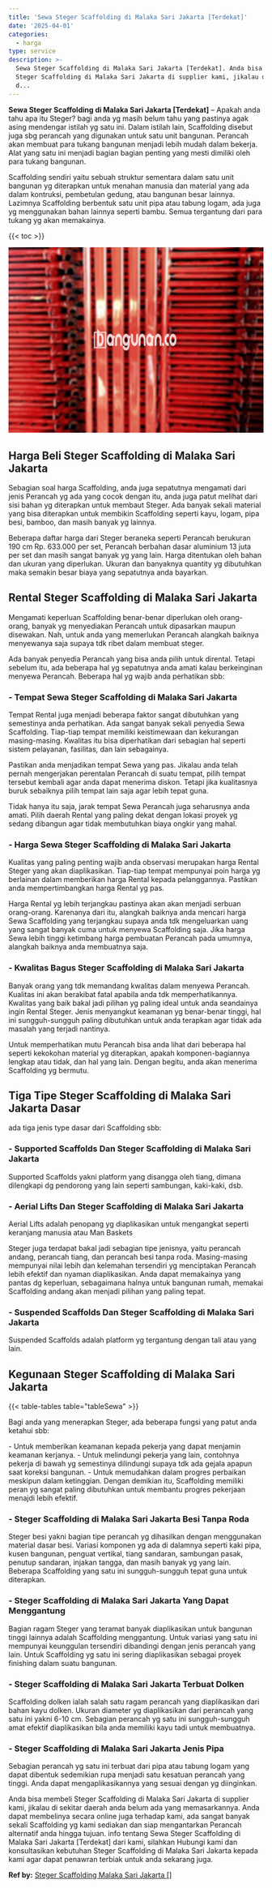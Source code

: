 ```yaml
---
title: 'Sewa Steger Scaffolding di Malaka Sari Jakarta [Terdekat]'
date: '2025-04-01'
categories:
  - harga
type: service
description: >-
  Sewa Steger Scaffolding di Malaka Sari Jakarta [Terdekat]. Anda bisa membeli
  Steger Scaffolding di Malaka Sari Jakarta di supplier kami, jikalau di sekitar
  d...
---
```


**Sewa Steger Scaffolding di Malaka Sari Jakarta \[Terdekat\]** – Apakah anda tahu apa itu Steger? bagi anda yg masih belum tahu yang pastinya agak asing mendengar istilah yg satu ini. Dalam istilah lain, Scaffolding disebut juga sbg perancah yang digunakan untuk satu unit bangunan. Perancah akan membuat para tukang bangunan menjadi lebih mudah dalam bekerja. Alat yang satu ini menjadi bagian bagian penting yang mesti dimiliki oleh para tukang bangunan.

Scaffolding sendiri yaitu sebuah struktur sementara dalam satu unit bangunan yg diterapkan untuk menahan manusia dan material yang ada dalam kontruksi, pembetulan gedung, atau bangunan besar lainnya. Lazimnya Scaffolding berbentuk satu unit pipa atau tabung logam, ada juga yg menggunakan bahan lainnya seperti bambu. Semua tergantung dari para tukang yg akan memakainya.

{{< toc >}}

![Sewa Steger Scaffolding di Malaka Sari Jakarta [Terdekat]](/images/sewa-scaffolding-steger-03.png)

## Harga Beli Steger Scaffolding di Malaka Sari Jakarta

Sebagian soal harga Scaffolding, anda juga sepatutnya mengamati dari jenis Perancah yg ada yang cocok dengan itu, anda juga patut melihat dari sisi bahan yg diterapkan untuk membaut Steger. Ada banyak sekali material yang bisa diterapkan untuk membikin Scaffolding seperti kayu, logam, pipa besi, bamboo, dan masih banyak yg lainnya.

Beberapa daftar harga dari Steger beraneka seperti Perancah berukuran 190 cm Rp. 633.000 per set, Perancah berbahan dasar aluminium 13 juta per set dan masih sangat banyak yg yang lain. Harga ditentukan oleh bahan dan ukuran yang diperlukan. Ukuran dan banyaknya quantity yg dibutuhkan maka semakin besar biaya yang sepatutnya anda bayarkan.

## Rental Steger Scaffolding di Malaka Sari Jakarta

Mengamati keperluan Scaffolding benar-benar diperlukan oleh orang-orang, banyak yg menyediakan Perancah untuk dipasarkan maupun disewakan. Nah, untuk anda yang memerlukan Perancah alangkah baiknya menyewanya saja supaya tdk ribet dalam membuat steger.

Ada banyak penyedia Perancah yang bisa anda pilih untuk dirental. Tetapi sebelum itu, ada beberapa hal yg sepatutnya anda amati kalau berkeinginan menyewa Perancah. Beberapa hal yg wajib anda perhatikan sbb:

### \- Tempat Sewa Steger Scaffolding di Malaka Sari Jakarta

Tempat Rental juga menjadi beberapa faktor sangat dibutuhkan yang semestinya anda perhatikan. Ada sangat banyak sekali penyedia Sewa Scaffolding. Tiap-tiap tempat memiliki keistimewaan dan kekurangan masing-masing. Kwalitas itu bisa diperhatikan dari sebagian hal seperti sistem pelayanan, fasilitas, dan lain sebagainya.

Pastikan anda menjadikan tempat Sewa yang pas. Jikalau anda telah pernah mengerjakan perentalan Perancah di suatu tempat, pilih tempat tersebut kembali agar anda dapat menerima diskon. Tetapi jika kualitasnya buruk sebaiknya pilih tempat lain saja agar lebih tepat guna.

Tidak hanya itu saja, jarak tempat Sewa Perancah juga seharusnya anda amati. Pilih daerah Rental yang paling dekat dengan lokasi proyek yg sedang dibangun agar tidak membutuhkan biaya ongkir yang mahal.

### \- Harga Sewa Steger Scaffolding di Malaka Sari Jakarta

Kualitas yang paling penting wajib anda observasi merupakan harga Rental Steger yang akan diaplikasikan. Tiap-tiap tempat mempunyai poin harga yg berlainan dalam memberikan harga Rental kepada pelanggannya. Pastikan anda mempertimbangkan harga Rental yg pas.

Harga Rental yg lebih terjangkau pastinya akan akan menjadi serbuan orang-orang. Karenanya dari itu, alangkah baiknya anda mencari harga Sewa Scaffolding yang terjangkau supaya anda tdk mengeluarkan uang yang sangat banyak cuma untuk menyewa Scaffolding saja. Jika harga Sewa lebih tinggi ketimbang harga pembuatan Perancah pada umumnya, alangkah baiknya anda membuatnya saja.

### \- Kwalitas Bagus Steger Scaffolding di Malaka Sari Jakarta

Banyak orang yang tdk memandang kwalitas dalam menyewa Perancah. Kualitas ini akan berakibat fatal apabila anda tdk memperhatikannya. Kwalitas yang baik bakal jadi pilihan yg paling ideal untuk anda seandainya ingin Rental Steger. Jenis menyangkut keamanan yg benar-benar tinggi, hal ini sungguh-sungguh paling dibutuhkan untuk anda terapkan agar tidak ada masalah yang terjadi nantinya.

Untuk memperhatikan mutu Perancah bisa anda lihat dari beberapa hal seperti kekokohan material yg diterapkan, apakah komponen-bagiannya lengkap atau tidak, dan hal yang lain. Dengan begitu, anda akan menerima Scaffolding yg bermutu.

## Tiga Tipe Steger Scaffolding di Malaka Sari Jakarta Dasar

ada tiga jenis type dasar dari Scaffolding sbb:

### \- Supported Scaffolds Dan Steger Scaffolding di Malaka Sari Jakarta

Supported Scaffolds yakni platform yang disangga oleh tiang, dimana dilengkapi dg pendorong yang lain seperti sambungan, kaki-kaki, dsb.

### \- Aerial Lifts Dan Steger Scaffolding di Malaka Sari Jakarta

Aerial Lifts adalah penopang yg diaplikasikan untuk mengangkat seperti keranjang manusia atau Man Baskets

Steger juga terdapat bakal jadi sebagian tipe jenisnya, yaitu perancah andang, perancah tiang, dan perancah besi tanpa roda. Masing-masing mempunyai nilai lebih dan kelemahan tersendiri yg menciptakan Perancah lebih efektif dan nyaman diaplikasikan. Anda dapat memakainya yang pantas dg keperluan, sebagaimana halnya untuk bangunan rumah, memakai Scaffolding andang akan menjadi pilihan yang paling tepat.

### \- Suspended Scaffolds Dan Steger Scaffolding di Malaka Sari Jakarta

Suspended Scaffolds adalah platform yg tergantung dengan tali atau yang lain.

## Kegunaan Steger Scaffolding di Malaka Sari Jakarta

{{< table-tables table="tableSewa" >}}

Bagi anda yang menerapkan Steger, ada beberapa fungsi yang patut anda ketahui sbb:

\- Untuk memberikan keamanan kepada pekerja yang dapat menjamin keamanan kerjanya. - Untuk melindungi pekerja yang lain, contohnya pekerja di bawah yg semestinya dilindungi supaya tdk ada gejala apapun saat koreksi bangunan. - Untuk memudahkan dalam progres perbaikan meskipun dalam ketinggian. Dengan demikian itu, Scaffolding memiliki peran yg sangat paling dibutuhkan untuk membantu progres pekerjaan menajdi lebih efektif.

### \- Steger Scaffolding di Malaka Sari Jakarta Besi Tanpa Roda

Steger besi yakni bagian tipe perancah yg dihasilkan dengan menggunakan material dasar besi. Variasi komponen yg ada di dalamnya seperti kaki pipa, kusen bangunan, penguat vertikal, tiang sandaran, sambungan pasak, penutup sandaran, injakan tangga, dan masih banyak yg yang lain. Beberapa Scaffolding yang satu ini sungguh-sungguh tepat guna untuk diterapkan.

### \- Steger Scaffolding di Malaka Sari Jakarta Yang Dapat Menggantung

Bagian ragam Steger yang teramat banyak diaplikasikan untuk bangunan tinggi lainnya adalah Scaffolding menggantung. Untuk variasi yang satu ini mempunyai keunggulan tersendiri dibandingi dengan jenis perancah yang lain. Untuk Scaffolding yg satu ini sering diaplikasikan sebagai proyek finishing dalam suatu bangunan.

### \- Steger Scaffolding di Malaka Sari Jakarta Terbuat Dolken

Scaffolding dolken ialah salah satu ragam perancah yang diaplikasikan dari bahan kayu dolken. Ukuran diameter yg diaplikasikan dari perancah yang satu ini yakni 6-10 cm. Sebagian perancah yg satu ini sungguh-sungguh amat efektif diaplikasikan bila anda memiliki kayu tadi untuk membuatnya.

### \- Steger Scaffolding di Malaka Sari Jakarta Jenis Pipa

Sebagian perancah yg satu ini terbuat dari pipa atau tabung logam yang dapat dibentuk sedemikian rupa menjadi satu kesatuan perancah yang tinggi. Anda dapat mengaplikasikannya yang sesuai dengan yg diinginkan.

Anda bisa membeli Steger Scaffolding di Malaka Sari Jakarta di supplier kami, jikalau di sekitar daerah anda belum ada yang memasarkannya. Anda dapat membelinya secara online juga terhadap kami, ada sangat banyak sekali Scaffolding yg kami sediakan dan siap mengantarkan Perancah alternatif anda hingga tujuan. info tentang Sewa Steger Scaffolding di Malaka Sari Jakarta \[Terdekat\] dari kami, silahkan Hubungi kami dan konsultasikan kebutuhan Steger Scaffolding di Malaka Sari Jakarta kepada kami agar dapat penawran terbiak untuk anda sekarang juga.

**Ref by:** [Steger Scaffolding Malaka Sari Jakarta []](https://id.wikipedia.org/wiki/Steger)
